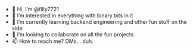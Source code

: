 - 👋 Hi, I’m @filly7721
- 👀 I’m interested in everything with binary bits in it
- 🌱 I’m currently learning backend engineering and other fun stuff on the side
- 💞️ I’m looking to collaborate on all the fun projects
- 📫 How to reach me? DMs... duh.

<!---
filly7721/filly7721 is a ✨ special ✨ repository because its `README.md` (this file) appears on your GitHub profile.
You can click the Preview link to take a look at your changes.
--->
